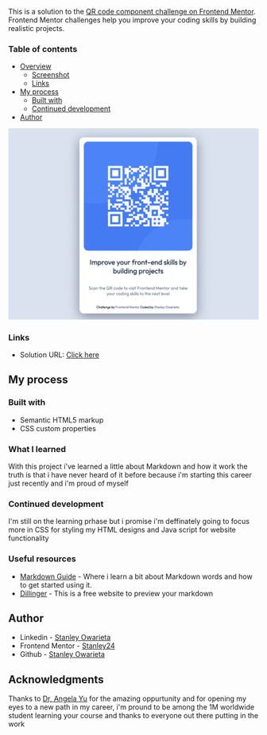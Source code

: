 This is a solution to the [QR code component challenge on Frontend Mentor](https://www.frontendmentor.io/challenges/qr-code-component-iux_sIO_H). Frontend Mentor challenges help you improve your coding skills by building realistic projects. 

 ### Table of contents

- [Overview](#overview)
  - [Screenshot](#screenshot)
  - [Links](#links)
- [My process](#my-process)
  - [Built with](#built-with)
  - [Continued development](#continued-development)
- [Author](#author)


![image info](./Screenshot.jpeg)


### Links

- Solution URL: [Click here](https://your-solution-url.com)


## My process

### Built with

- Semantic HTML5 markup
- CSS custom properties


### What I learned

With this project i've learned a little about Markdown and how it work the truth is that i have never heard of it before because i'm starting this career just recently and i'm proud of myself


### Continued development

I'm still on the learning prhase but i promise i'm deffinately going to focus more in CSS for styling my HTML designs and Java script for website functionality


### Useful resources

- [Markdown Guide](https://www.markdownguide.org/getting-started/) - Where i learn a bit about Markdown words and how to get started using it.
- [Dillinger](https://dillinger.io/) - This is a free website to preview your markdown


## Author

- Linkedin - [Stanley Owarieta](https://www.linkedin.com/in/stanley-owarieta-9127042b7/)
- Frontend Mentor - [Stanley24](https://www.frontendmentor.io/profile/Stanley-24)
- Github - [Stanley Owarieta](https://github.com/Stanley-24)



## Acknowledgments

Thanks to [Dr, Angela Yu](https://www.linkedin.com/in/angela-yu1/) for the amazing oppurtunity and for opening my eyes to a new path in my career, i'm pround to be among the 1M worldwide student learning your course and thanks to everyone out there putting in the work
